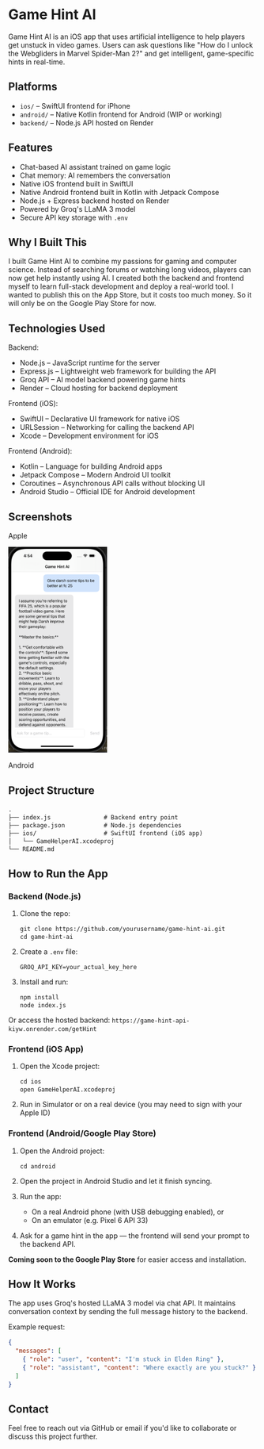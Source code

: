 # Game Hint AI

Game Hint AI is an iOS app that uses artificial intelligence to help players get unstuck in video games. Users can ask questions like "How do I unlock the Webgliders in Marvel Spider-Man 2?" and get intelligent, game-specific hints in real-time.

## Platforms

- `ios/` – SwiftUI frontend for iPhone
- `android/` – Native Kotlin frontend for Android (WIP or working)
- `backend/` – Node.js API hosted on Render

## Features

- Chat-based AI assistant trained on game logic
- Chat memory: AI remembers the conversation
- Native iOS frontend built in SwiftUI
- Native Android frontend built in Kotlin with Jetpack Compose 
- Node.js + Express backend hosted on Render
- Powered by Groq's LLaMA 3 model
- Secure API key storage with `.env`

## Why I Built This

I built Game Hint AI to combine my passions for gaming and computer science. Instead of searching forums or watching long videos, players can now get help instantly using AI. I created both the backend and frontend myself to learn full-stack development and deploy a real-world tool. I wanted to publish this on the App Store, but it costs too much money. So it will only be on the Google Play Store for now.

## Technologies Used

Backend:
 - Node.js – JavaScript runtime for the server
 - Express.js – Lightweight web framework for building the API
 - Groq API – AI model backend powering game hints
 - Render – Cloud hosting for backend deployment

Frontend (iOS):
 - SwiftUI – Declarative UI framework for native iOS    
 - URLSession – Networking for calling the backend API
 - Xcode – Development environment for iOS

Frontend (Android):
 - Kotlin – Language for building Android apps
 - Jetpack Compose – Modern Android UI toolkit
 - Coroutines – Asynchronous API calls without blocking UI
 - Android Studio – Official IDE for Android development

## Screenshots
Apple
<p align="left">
  <img src="images/IosDemoPicture.png" alt="Apple chat AI" width="200"/>
</p>
Android

  
## Project Structure

```
.
├── index.js               # Backend entry point
├── package.json           # Node.js dependencies
├── ios/                   # SwiftUI frontend (iOS app)
│   └── GameHelperAI.xcodeproj
└── README.md
```

## How to Run the App

### Backend (Node.js)

1. Clone the repo:
   ```
   git clone https://github.com/yourusername/game-hint-ai.git
   cd game-hint-ai
   ```

2. Create a `.env` file:
   ```
   GROQ_API_KEY=your_actual_key_here
   ```

3. Install and run:
   ```
   npm install
   node index.js
   ```

Or access the hosted backend: `https://game-hint-api-kiyw.onrender.com/getHint`

### Frontend (iOS App)

1. Open the Xcode project:
   ```
   cd ios
   open GameHelperAI.xcodeproj
   ```

2. Run in Simulator or on a real device (you may need to sign with your Apple ID)

### Frontend (Android/Google Play Store)

1. Open the Android project:
   ```
   cd android
   ```

2. Open the project in Android Studio and let it finish syncing.

3. Run the app:
   - On a real Android phone (with USB debugging enabled), or  
   - On an emulator (e.g. Pixel 6 API 33)

4. Ask for a game hint in the app — the frontend will send your prompt to the backend API.

 **Coming soon to the Google Play Store** for easier access and installation.

## How It Works

The app uses Groq's hosted LLaMA 3 model via chat API. It maintains conversation context by sending the full message history to the backend.

Example request:

```json
{
  "messages": [
    { "role": "user", "content": "I'm stuck in Elden Ring" },
    { "role": "assistant", "content": "Where exactly are you stuck?" }
  ]
}
```

## Contact

Feel free to reach out via GitHub or email if you'd like to collaborate or discuss this project further.
